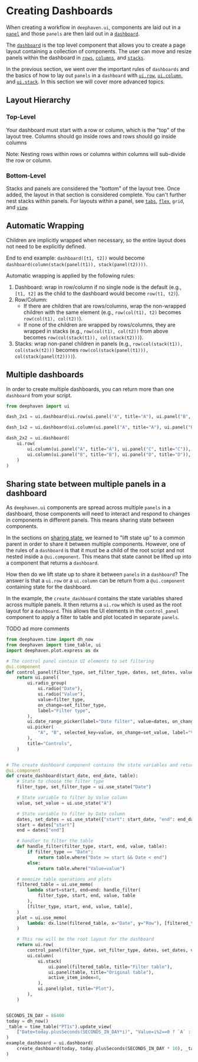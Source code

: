 # Creating Dashboards

When creating a workflow in `deephaven.ui`, components are laid out in a [`panel`](../components/panel.md) and those `panels` are then laid out in a [`dashboard`](../components/dashboard.md).

The [`dashboard`](../components/dashboard.md) is the top level component that allows you to create a page layout containing a collection of components. The user can move and resize panels within the dashboard in [`rows`](../components/dashboard.md#row-api-reference), [`columns`](../components/dashboard.md#column-api-reference), and [`stacks`](../components/dashboard.md#stack-api-reference).

In the previous section, we went over the important rules of `dashboards` and the basics of how to lay out `panels` in a `dashboard` with [`ui.row`](../components/dashboard.md#row-api-reference), [`ui.column`](../components/dashboard.md#column-api-reference), and [`ui.stack`](../components/dashboard.md#stack-api-reference). In this section we will cover more advanced topics.

## Layout Hierarchy

### Top-Level

Your dashboard must start with a row or column, which is the "top" of the layout tree. Columns should go inside rows and rows should go inside columns

Note: Nesting rows within rows or columns within columns will sub-divide the row or column.

### Bottom-Level

Stacks and panels are considered the "bottom" of the layout tree. Once added, the layout in that section is considered complete. You can't further nest stacks within panels. For layouts within a panel, see [`tabs`](../components/tabs.md), [`flex`](../components/flex.md), `grid`, and [`view`](../components/view.md).

## Automatic Wrapping

Children are implicitly wrapped when necessary, so the entire layout does not need to be explicitly defined.

End to end example: `dashboard([t1, t2])` would become `dashboard(column(stack(panel(t1)), stack(panel(t2))))`.

Automatic wrapping is applied by the following rules:

1. Dashboard: wrap in row/column if no single node is the default (e.g., `[t1, t2]` as the child to the dashboard would become `row(t1, t2)`).
2. Row/Column:
   - If there are children that are rows/columns, wrap the non-wrapped children with the same element (e.g., `row(col(t1), t2)` becomes `row(col(t1), col(t2))`).
   - If none of the children are wrapped by rows/columns, they are wrapped in stacks (e.g., `row(col(t1), col(t2))` from above becomes `row(col(stack(t1)), col(stack(t2)))`).
3. Stacks: wrap non-panel children in panels (e.g., `row(col(stack(t1)), col(stack(t2)))` becomes `row(col(stack(panel(t1))), col(stack(panel(t2))))`).

## Multiple dashboards

In order to create multiple dashboards, you can return more than one `dashboard` from your script.

```python
from deephaven import ui

dash_2x1 = ui.dashboard(ui.row(ui.panel("A", title="A"), ui.panel("B", title="B")))

dash_1x2 = ui.dashboard(ui.column(ui.panel("A", title="A"), ui.panel("B", title="B")))

dash_2x2 = ui.dashboard(
    ui.row(
        ui.column(ui.panel("A", title="A"), ui.panel("C", title="C")),
        ui.column(ui.panel("B", title="B"), ui.panel("D", title="D")),
    )
)
```

## Sharing state between multiple panels in a dashboard

As `deephaven.ui` components are spread across multiple `panels` in a dashboard, those components will need to interact and respond to changes in components in different panels. This means sharing state between components.

In the sections on [sharing state](../managing-state/share-state-between-components.md), we learned to "lift state up" to a common parent in order to share it between multiple components. However, one of the rules of a `dashboard` is that it must be a child of the root script and not nested inside a `@ui.component`. This means that state cannot be lifted up into a component that returns a `dashboard`.

How then do we lift state up to share it between `panels` in a `dashboard`? The answer is that a `ui.row` or a `ui.column` can be return from a `@ui.component` containing state for the dashboard.

In the example, the `create_dashboard` contains the state variables shared across multiple panels. It then returns a `ui.row` which is used as the root layout for a `dashboard`. This allows the UI elements in the `control_panel` component to apply a filter to table and plot located in separate `panels`.

TODO ad more comments

```python
from deephaven.time import dh_now
from deephaven import time_table, ui
import deephaven.plot.express as dx

# The control panel contain UI elements to set filtering
@ui.component
def control_panel(filter_type, set_filter_type, dates, set_dates, value, set_value):
    return ui.panel(
        ui.radio_group(
            ui.radio("Date"),
            ui.radio("Value"),
            value=filter_type,
            on_change=set_filter_type,
            label="Filter type",
        ),
        ui.date_range_picker(label="Date filter", value=dates, on_change=set_dates),
        ui.picker(
            "A", "B", selected_key=value, on_change=set_value, label="Value filter"
        ),
        title="Controls",
    )


# The create dashboard component contains the state variables and returns the ui.row
@ui.component
def create_dashboard(start_date, end_date, table):
    # State to choose the filter type
    filter_type, set_filter_type = ui.use_state("Date")

    # State variable to filter by Value column
    value, set_value = ui.use_state("A")

    # State variable to filter by Date column
    dates, set_dates = ui.use_state({"start": start_date, "end": end_date})
    start = dates["start"]
    end = dates["end"]

    # handler to filter the table
    def handle_filter(filter_type, start, end, value, table):
        if filter_type == "Date":
            return table.where("Date >= start && Date < end")
        else:
            return table.where("Value=value")

    # memoize table operations and plots
    filtered_table = ui.use_memo(
        lambda start=start, end=end: handle_filter(
            filter_type, start, end, value, table
        ),
        [filter_type, start, end, value, table],
    )
    plot = ui.use_memo(
        lambda: dx.line(filtered_table, x="Date", y="Row"), [filtered_table]
    )

    # This row will be the root layout for the dashboard
    return ui.row(
        control_panel(filter_type, set_filter_type, dates, set_dates, value, set_value),
        ui.column(
            ui.stack(
                ui.panel(filtered_table, title="Filter table"),
                ui.panel(table, title="Original table"),
                active_item_index=0,
            ),
            ui.panel(plot, title="Plot"),
        ),
    )


SECONDS_IN_DAY = 86400
today = dh_now()
_table = time_table("PT1s").update_view(
    ["Date=today.plusSeconds(SECONDS_IN_DAY*i)", "Value=i%2==0 ? `A` : `B`", "Row=i"]
)
example_dashboard = ui.dashboard(
    create_dashboard(today, today.plusSeconds(SECONDS_IN_DAY * 10), _table)
)
```
